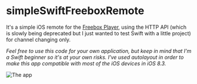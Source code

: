 # simpleSwiftFreeboxRemote
It's a simple iOS remote for the [Freebox Player](http://www.free.fr/adsl/freebox-revolution.html), using the HTTP API (which is slowly being deprecated but I just wanted to test Swift with a little project) for channel changing only.

*Feel free to use this code for your own application, but keep in mind that I'm a Swift beginner so it's at your own risks.
I've used autolayout in order to make this app compatible with most of the iOS devices in iOS 8.3.*


![The app](https://raw.githubusercontent.com/thomasmunoz13/simpleFreeboxRemote/master/screenshot.png)
